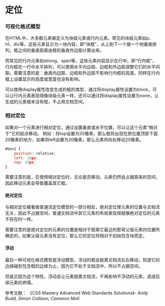 # 定位

### 可视化格式模型

在HTML中，大多数元素被定义为块级元素或行内元素。常见的块级元素如p、h1、div等，这些元素显示为一块内容，即“块框”，从上到下一个接一个地垂直排列，框之间的垂直距离由框的垂直外边距计算出来。

而常见的行内元素如strong、span等，这些元素内容显示在行中，即“行内框”，行内框在一行中水平排列，可以使用水平内边距、边框和外边距调整它们的水平间距。需要注意的是：垂直内边距、边框和外边距不影响行内框的高度。同样在行内框上设置显示的高度或宽度也没有影响。

可以使用display属性改变生成的框的类型，通过将display属性设置为block，可以让行内元素表现得像块级元素一样，还可以通过将display属性设置为none，让生成的元素根本没有框，不占用文档空间。

### 相对定位

如果对一个元素进行相对定位，通过设置垂直或水平位置，可以让这个元素“相对于”它的起点移动。
例如：将top设置为20像素，那么框将出现在原位置顶部下面20像素的地方，如果将left设置为20像素，那么元素将向右移动20像素。
```javascript
#box1 {
	position: relative;
	left: 20px;
	top: 20px;
}
```
需要注意的是，在使用相对定位时，无论是否移动，元素仍然会占据原来的空间，因此移动元素会导致覆盖其它框。

#### 绝对定位

与相对定位被看做普通流定位模型的一部分相反，绝对定位使元素的位置与文档流无关，因此不占据空间，普通文档流中其它元素的布局表现得就像绝对定位的元素不存在时一样。

需要注意的是绝对定位的元素的位置是相对于距离它最近的那哥父级元素的位置所确定的，如果父级元素没有定位，那么它的定位将相对于初始包含块而定。

#### 浮动

最后一种可视化格式模型是浮动模型，浮动的框会脱离文档流左右移动，知道它的边缘碰到包含框的边缘为止，因为它不处于文档流中，所以不占据空间。

但是正因为这个特性，浮动会让元素脱离文档流，不再影响不浮动的元素，造成后续元素的坍塌，

参考文献：
《CSS Mastery Advanced Web Standards Solutions》- *Andy Budd, Simon Collison, Cameron Moll*
